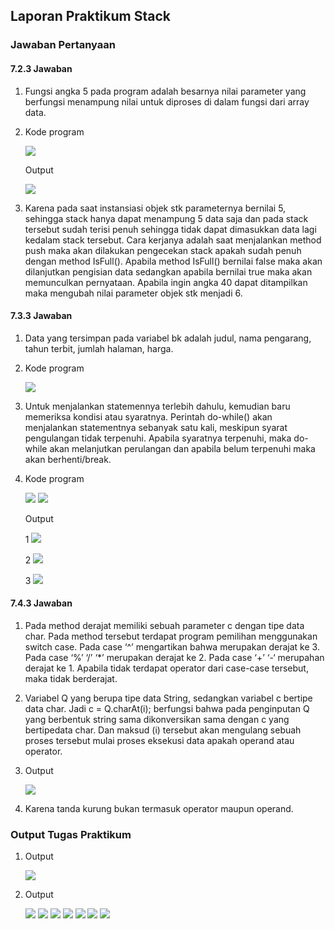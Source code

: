 ## Laporan Praktikum Stack

### Jawaban Pertanyaan

#### 7.2.3 Jawaban
1.	Fungsi angka 5 pada program adalah besarnya nilai parameter yang berfungsi menampung nilai untuk diproses di dalam fungsi dari array data.
2.	Kode program

      <img src = "./SS/1.jpg">

      Output

      <img src = "./SS/2.jpg">

3.	Karena pada saat instansiasi objek stk parameternya bernilai 5, sehingga stack hanya dapat menampung 5 data saja dan pada stack tersebut sudah terisi penuh sehingga tidak dapat dimasukkan data lagi kedalam stack tersebut.  Cara kerjanya adalah saat menjalankan method push maka akan dilakukan pengecekan stack apakah sudah penuh dengan method IsFull(). Apabila method IsFull() bernilai false maka akan dilanjutkan pengisian data sedangkan apabila bernilai true maka akan memunculkan pernyataan. Apabila ingin angka 40 dapat ditampilkan maka mengubah nilai parameter objek stk menjadi 6.


#### 7.3.3 Jawaban
1.	Data yang tersimpan pada variabel bk  adalah judul, nama pengarang, tahun terbit, jumlah halaman, harga.
2.	Kode program

      <img src = "./SS/3.jpg">

3.	Untuk menjalankan statemennya terlebih dahulu, kemudian baru memeriksa kondisi atau syaratnya. Perintah do-while() akan menjalankan statementnya sebanyak satu kali, meskipun syarat pengulangan tidak terpenuhi. Apabila syaratnya terpenuhi, maka do-while akan melanjutkan perulangan dan apabila belum terpenuhi maka akan berhenti/break.
4.	Kode program
   
      <img src = "./SS/4.jpg">

      <img src = "./SS/5.jpg">

      Output
      
      1
      <img src = "./SS/6.jpg">

      2
      <img src = "./SS/7.jpg">

      3
      <img src = "./SS/8.jpg">


#### 7.4.3 Jawaban
1. Pada method derajat memiliki sebuah parameter c dengan tipe data char. Pada method tersebut terdapat program pemilihan menggunakan switch case. Pada case ‘^’ mengartikan bahwa merupakan derajat ke 3. Pada case ‘%’ ‘/’ ‘*’ merupakan derajat ke 2. Pada case ‘+’ ‘-‘ merupahan derajat ke 1. Apabila tidak terdapat operator dari case-case tersebut, maka tidak berderajat.
2. Variabel Q yang berupa tipe data String, sedangkan variabel c bertipe data char. Jadi c = Q.charAt(i); berfungsi bahwa pada penginputan Q yang berbentuk string sama dikonversikan sama dengan c yang bertipedata char. Dan maksud (i) tersebut akan mengulang sebuah proses tersebut mulai proses eksekusi data apakah operand atau operator.
3.  Output

      <img src = "./SS/9.jpg">

4. Karena tanda kurung bukan termasuk operator maupun operand.


### Output Tugas Praktikum

1. Output

   <img src = "./SS/10.jpg">

2. Output


   <img src = "./SS/11.jpg">

   <img src = "./SS/12.jpg">

   <img src = "./SS/13.jpg">

   <img src = "./SS/14.jpg">

   <img src = "./SS/15.jpg">

   <img src = "./SS/16.jpg">

   <img src = "./SS/17.jpg">
 
 
 
 
 
 
 
